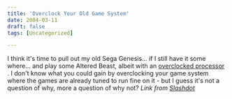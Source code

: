 ```yaml
---
title: 'Overclock Your Old Game System'
date: 2004-03-11
draft: false
tags: [Uncategorized]

---
```


I think it's time to pull out my old Sega Genesis... if I still have it some where... and play some Altered Beast, albeit with an [overclocked processor](http://www.epicgaming.net/hardware/md_oc) . I don't know what you could gain by overclocking your game system where the games are already tuned to run fine on it - but I guess it's not a question of why, more a question of why not? _Link from [Slashdot](http://slashdot.org/article.pl?sid=04/03/11/0127235)_